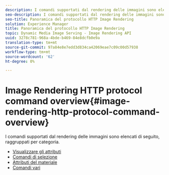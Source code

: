 ```yaml
---
description: I comandi supportati dal rendering delle immagini sono elencati di seguito, raggruppati per categoria.
seo-description: I comandi supportati dal rendering delle immagini sono elencati di seguito, raggruppati per categoria.
seo-title: Panoramica del protocollo HTTP Image Rendering
solution: Experience Manager
title: Panoramica del protocollo HTTP Image Rendering
topic: Dynamic Media Image Serving - Image Rendering API
uuid: 3278c781-968a-4bde-b469-84e8dcfb0e9a
translation-type: tm+mt
source-git-commit: 97a84e8e7edd3d834ca42069eae7c09c00d57938
workflow-type: tm+mt
source-wordcount: '62'
ht-degree: 0%

---
```



# Image Rendering HTTP protocol command overview{#image-rendering-http-protocol-command-overview}

I comandi supportati dal rendering delle immagini sono elencati di seguito, raggruppati per categoria.

* [Visualizzare gli attributi](r-ir-view-attributes.md)
* [Comandi di selezione](r-ir-selection-commands.md)
* [Attributi del materiale](r-ir-material-attributes.md)
* [Comandi vari](r-ir-miscellaneous-commands.md)
